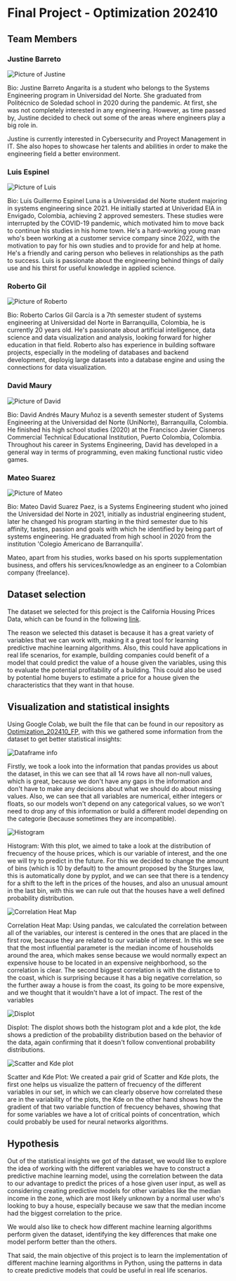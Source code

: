 # Final Project - Optimization 202410

## Team Members

### Justine Barreto

![Picture of Justine](assets/TeamPictures/Justine.jpeg)

Bio: Justine Barreto Angarita is a student who belongs to the Systems Engineering program in Universidad del Norte. She graduated from Politécnico de Soledad school in 2020 during the pandemic. At first, she was not completely interested in any engineering. However, as time passed by, Justine decided to check out some of the areas where engineers play a big role in. 

Justine is currently interested in Cybersecurity and Proyect Management in IT. She also hopes to showcase her talents and abilities in order to make the engineering field a better environment.

### Luis Espinel

![Picture of Luis](assets/TeamPictures/Luis.jpeg)

Bio: Luis Guillermo Espinel Luna is a Universidad del Norte student majoring in systems engineering since 2021. He initially started at Univeridad EIA in Envigado, Colombia, achieving 2 approved semesters. These studies were interrupted by the COVID-19 pandemic, which motivated him to move back to continue his studies in his home town. He's a hard-working young man who's been working at a customer service company since 2022, with the motivation to pay for his own studies and to provide for and help at home. He's a friendly and caring person who believes in relationships as the path to success. Luis is passionate about the engineering behind things of daily use and his thirst for useful knowledge in applied science.

### Roberto Gil

![Picture of Roberto](assets/TeamPictures/Roberto.jpeg)

Bio: Roberto Carlos Gil García is a 7th semester student of systems engineering at Universidad del Norte in Barranquilla, Colombia, he is currently 20 years old. He's passionate about artificial intelligence, data science and data visualization and analysis, looking forward for higher education in that field. Roberto also has experience in building software projects, especially in the modeling of databases and backend development, deployig large datasets into a database engine and using the connections for data visualization. 

### David Maury

![Picture of David](assets/TeamPictures/David.jpeg)

Bio: David Andrés Maury Muñoz is a seventh semester student of Systems Engineering at the Universidad del Norte (UniNorte), Barranquilla, Colombia. He finished his high school studies (2020) at the Francisco Javier Cisneros Commercial Technical Educational Institution, Puerto Colombia, Colombia. Throughout his career in Systems Engineering, David has developed in a general way in terms of programming, even making functional rustic video games.

### Mateo Suarez

![Picture of Mateo](assets/TeamPictures/Mateo.jpeg)

Bio: Mateo David Suarez Paez, is a Systems Engineering student who joined the Universidad del Norte in 2021, initially as
industrial engineering student, later he changed his program starting in the third semester due to his affinity, tastes, passion
and goals with which he identified by being part of systems engineering. He graduated from high school in 2020 from the institution 'Colegio Americano de Barranquilla'.

Mateo, apart from his studies, works based on his sports supplementation business, and offers his services/knowledge as an engineer to a Colombian company (freelance).

## Dataset selection

The dataset we selected for this project is the California Housing Prices Data, which can be found in the following [link](https://www.kaggle.com/datasets/fedesoriano/california-housing-prices-data-extra-features/code).

The reason we selected this dataset is because it has a great variety of variables that we can work with, making it a great tool for learning predictive machine learning algorithms. Also, this could have applications in real life scenarios, for example, building companies could benefit of a model that could predict the value of a house given the variables, using this to evaluate the potential profitability of a building. This could also be used by potential home buyers to estimate a price for a house given the characteristics that they want in that house.

## Visualization and statistical insights

Using Google Colab, we built the file that can be found in our repository as [Optimization_202410_FP](assets\DatasetVisualization\Optimization_202410_FP.ipynb), with this we gathered some information from the dataset to get better statistical insights:

![Dataframe info](assets\DatasetVisualization\DatasetInfo.png)

Firstly, we took a look into the information that pandas provides us about the dataset, in this we can see that all 14 rows have all non-null values, which is great, because we don't have any gaps in the information and don't have to make any decisions about what we should do about missing values. Also, we can see that all variables are numerical, either integers or floats, so our models won't depend on any categorical values, so we won't need to drop any of this information or build a different model depending on the categorie (because sometimes they are incompatible).

![Histogram](assets\DatasetVisualization\Histogram.png)

Histogram: With this plot, we aimed to take a look at the distribution of frecuency of the house prices, which is our variable of interest, and the one we will try to predict in the future. For this we decided to change the amount of bins (which is 10 by default) to the amount proposed by the Sturges law, this is automatically done by pyplot, and we can see that there is a tendency for a shift to the left in the prices of the houses, and also an unusual amount in the last bin, with this we can rule out that the houses have a well defined probability distribution.

![Correlation Heat Map](assets\DatasetVisualization\CorrelationHeatMap.png)

Correlation Heat Map: Using pandas, we calculated the correlation between all of the variables, our interest is centered in the ones that are placed in the first row, because they are related to our variable of interest. In this we see that the most influential parameter is the median income of households around the area, which makes sense because we would normally expect an expensive house to be located in an expensive neighborhood, so the correlation is clear. The second biggest correlation is with the distance to the coast, which is surprising because it has a big negative correlation, so the further away a house is from the coast, its going to be more expensive, and we thought that it wouldn't have a lot of impact. The rest of the variables

![Displot](assets\DatasetVisualization\Displot.png)

Displot: The displot shows both the histogram plot and a kde plot, the kde shows a prediction of the probability distribution based on the behavior of the data, again confirming that it doesn't follow conventional probability distributions.

![Scatter and Kde plot](assets\DatasetVisualization\ScatterKdePlot.png)

Scatter and Kde Plot: We created a pair grid of Scatter and Kde plots, the first one helps us visualize the pattern of frecuency of the different variables in our set, in which we can clearly observe how correlated these are in the variability of the plots, the Kde on the other hand shows how the gradient of that two variable function of frecuency behaves, showing that for some variables we have a lot of critical points of concentration, which could probably be used for neural networks algorithms.

## Hypothesis 

Out of the statistical insights we got of the dataset, we would like to explore the idea of working with the different variables we have to construct a predictive machine learning model, using the correlation between the data to our advantage to predict the prices of a hose given user input, as well as considering creating predictive models for other variables like the median income in the zone, which are most likely unknown by a normal user who's looking to buy a house, especially because we saw that the median income had the biggest correlation to the price.

We would also like to check how different machine learning algorithms perform given the dataset, identifying the key differences that make one model perform better than the others.

That said, the main objective of this project is to learn the implementation of different machine learning algorithms in Python, using the patterns in data to create predictive models that could be useful in real life scenarios.